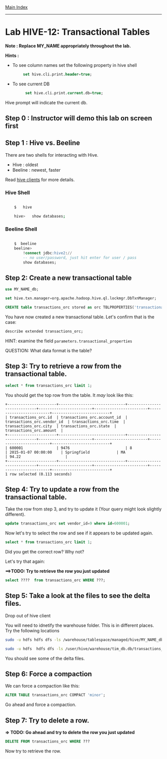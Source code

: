 <link rel='stylesheet' href='../assets/css/main.css'/>

[Main Index](../../README.md)

-----

# Lab HIVE-12: Transactional Tables

**Note : Replace MY_NAME appropriately throughout the lab.**

**Hints :**

* To see column names set the following property in hive shell
```sql
        set hive.cli.print.header=true;
```

* To see current DB
```sql
         set hive.cli.print.current.db=true;
```
Hive prompt will indicate the current db.


## Step 0 : Instructor will demo this lab on screen first

## Step 1 : Hive vs. Beeline
There are two shells for interacting with Hive.
* Hive : oldest
* Beeline : newest, faster

Read  [hive clients](../README.md) for more details.

### Hive Shell
```bash

    $   hive

    hive>   show databases;
```

### Beeline Shell
```sql

    $  beeline
    beeline>   
        !connect jdbc:hive2://
        -- no user/password, just hit enter for user / pass
        show databases;

```

## Step 2: Create a new transactional table

```sql
use MY_NAME_db;

set hive.txn.manager=org.apache.hadoop.hive.ql.lockmgr.DbTxnManager;

CREATE table transactions_orc stored as orc TBLPROPERTIES('transactional'='true') as select * from transactions;

```

You have now created a new transactional table.  Let's confirm that is the case:

```sql
describe extended transactions_orc;
```

HINT: examine the field `parameters.transactional_properties`

QUESTION: What data format is the table?



## Step 3: Try to retrieve a row from the transactional table.

```sql
select * from transactions_orc limit 1;
```

You should get the top row from the table.  It *may* look like this:

```console
+----------------------+------------------------------+-----------------------------+------------------------+------------------------+-------------------------+--------------------------+
| transactions_orc.id  | transactions_orc.account_id  | transactions_orc.vendor_id  | transactions_orc.time  | transactions_orc.city  | transactions_orc.state  | transactions_orc.amount  |
+----------------------+------------------------------+-----------------------------+------------------------+------------------------+-------------------------+--------------------------+
| 600001               | 9476                         | 8                           | 2015-01-07 00:00:00    | Springfield            | MA                      | 94.22                    |
+----------------------+------------------------------+-----------------------------+------------------------+------------------------+-------------------------+--------------------------+
1 row selected (0.113 seconds)
```

## Step 4: Try to update a row from the transactional table. 

Take the row from step 3, and try to update it (Your query might look slightly different).

```sql
update transactions_orc set vendor_id=9 where id=600001;
```

Now let's try to select the row and see if it appears to be updated again.

```sql
select * from transactions_orc limit 1;
```

Did you get the correct row? Why not?

Let's try that again:

**==>TODO: Try to retrieve the row you just updated**

```sql
select ????  from transactions_orc WHERE ???;
```


## Step 5: Take a look at the files to see the delta files. 

Drop out of hive client

You will need to idnetify the warehouse folder. This is in different places.  Try the following locations

```bash
sudo -u hdfs hdfs dfs -ls /warehouse/tablespace/managed/hive/MY_NAME_db.db/transactions_orc
```

```bash
sudo -u hdfs  hdfs dfs -ls /user/hive/warehouse/tim_db.db/transactions_orc/
```

You should see some of the delta files.


## Step 6: Force a compaction

We can force a compaction like this:

```sql
ALTER TABLE transactions_orc COMPACT 'minor';
```

Go ahead and force a compaction.


## Step 7: Try to delete a row.

**=> TODO: Go ahead and try to delete the row you just updated**

```sql
DELETE FROM transactions_orc WHERE ???
```

Now try to retrieve the row.

